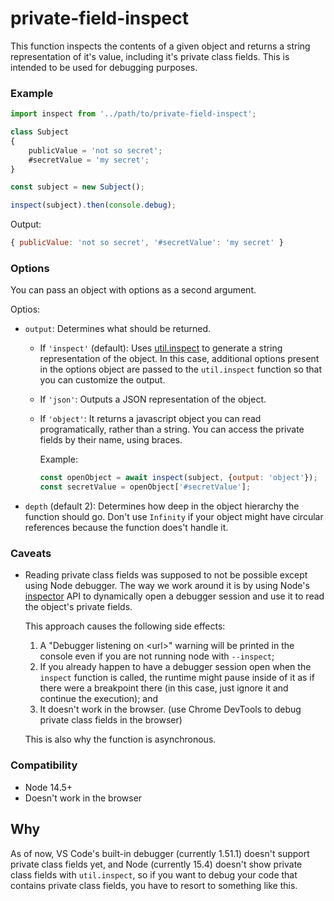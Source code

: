 # private-field-inspect

This function inspects the contents of a given object and returns a string representation of it's value,
including it's private class fields.
This is intended to be used for debugging purposes.

### Example

```js
import inspect from '../path/to/private-field-inspect';

class Subject
{
	publicValue = 'not so secret';
	#secretValue = 'my secret';
}

const subject = new Subject();

inspect(subject).then(console.debug);
```

Output:

```js
{ publicValue: 'not so secret', '#secretValue': 'my secret' }
```

### Options

You can pass an object with options as a second argument.

Optios:

- `output`: Determines what should be returned.
	- If `'inspect'` (default): Uses [util.inspect](https://nodejs.org/api/util.html#util_util_inspect_object_options)
	to generate a string representation of the object.
	In this case, additional options present in the options object are passed to the `util.inspect` function so that you
	can customize the output.
	- If `'json'`: Outputs a JSON representation of the object.
	- If `'object'`: It returns a javascript object you can read programatically, rather than a string.
	You can access the private fields by their name, using braces.

		Example:

		```js
		const openObject = await inspect(subject, {output: 'object'});
		const secretValue = openObject['#secretValue'];
		```
- `depth` (default 2): Determines how deep in the object hierarchy the function should go.
	Don't use `Infinity` if your object might have circular references because the function does't handle it.

### Caveats

- Reading private class fields was supposed to not be possible except using Node debugger.
	The way we work around it is by using Node's [inspector](https://nodejs.org/api/inspector.html) API to dynamically open
	a debugger session and use it to read the object's private fields.

	This approach causes the following side effects:

	1. A "Debugger listening on \<url>" warning will be printed in the console even if you are not running node with
		`--inspect`;
	1. If you already happen to have a debugger session open when the `inspect` function is called,
		the runtime might pause inside of it as if there were a breakpoint there
		(in this case, just ignore it and continue the execution); and
	1. It doesn't work in the browser.
		(use Chrome DevTools to debug private class fields in the browser)

	This is also why the function is asynchronous.

### Compatibility

- Node 14.5+
- Doesn't work in the browser

## Why

As of now, VS Code's built-in debugger (currently 1.51.1) doesn't support private class fields yet, and Node (currently 15.4)
doesn't show private class fields with `util.inspect`, so if you want to debug your code that contains private class fields,
you have to resort to something like this.

